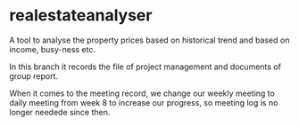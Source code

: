 # realestateanalyser
A tool to analyse the property prices based on historical trend and based on income, busy-ness etc.

In this branch it records the file of project management and documents of group report.

When it comes to the meeting record, we change our weekly meeting to daily meeting from week 8 to increase our progress, so meeting log is no longer needede since then.
